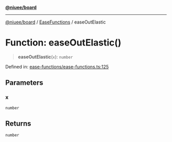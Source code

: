 [**@niuee/board**](../../../README.md)

***

[@niuee/board](../../../globals.md) / [EaseFunctions](../README.md) / easeOutElastic

# Function: easeOutElastic()

> **easeOutElastic**(`x`): `number`

Defined in: [ease-functions/ease-functions.ts:125](https://github.com/niuee/board/blob/e6c1edcccf6525a0cc9088782c7c4653e837f533/src/ease-functions/ease-functions.ts#L125)

## Parameters

### x

`number`

## Returns

`number`
